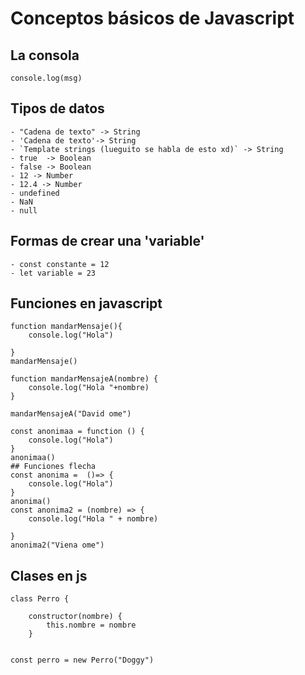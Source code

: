 # Conceptos básicos de Javascript

## La consola 
    console.log(msg)
## Tipos de datos
    - "Cadena de texto" -> String
    - 'Cadena de texto'-> String
    - `Template strings (lueguito se habla de esto xd)` -> String
    - true  -> Boolean
    - false -> Boolean
    - 12 -> Number
    - 12.4 -> Number
    - undefined
    - NaN
    - null
## Formas de crear una 'variable'
    - const constante = 12
    - let variable = 23 

## Funciones en javascript

    function mandarMensaje(){
        console.log("Hola")

    }
    mandarMensaje() 

    function mandarMensajeA(nombre) {
        console.log("Hola "+nombre)
    }

    mandarMensajeA("David ome")

    const anonimaa = function () {
        console.log("Hola")
    }
    anonimaa()
    ## Funciones flecha
    const anonima =  ()=> {
        console.log("Hola")
    }
    anonima()
    const anonima2 = (nombre) => {
        console.log("Hola " + nombre)

    }
    anonima2("Viena ome")

## Clases en js 
    class Perro {

        constructor(nombre) {
            this.nombre = nombre
        }


    const perro = new Perro("Doggy")





